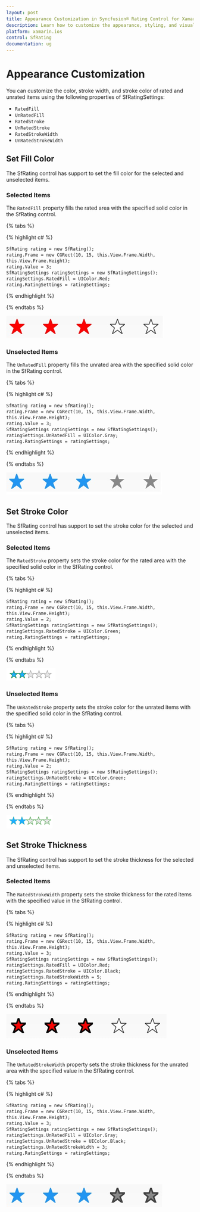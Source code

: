```yaml
---
layout: post
title: Appearance Customization in Syncfusion® Rating Control for Xamarin.iOS
description: Learn how to customize the appearance, styling, and visual properties of Rating control for Xamarin.iOS platform applications
platform: xamarin.ios
control: SfRating
documentation: ug
---
```


# Appearance Customization

You can customize the color, stroke width, and stroke color of rated and unrated items using the following properties of SfRatingSettings:

* `RatedFill`
* `UnRatedFill`
* `RatedStroke`
* `UnRatedStroke`
* `RatedStrokeWidth`
* `UnRatedStrokeWidth`

## Set Fill Color

The SfRating control has support to set the fill color for the selected and unselected items.

### Selected Items

The `RatedFill` property fills the rated area with the specified solid color in the SfRating control.

{% tabs %}

{% highlight c# %}

	SfRating rating = new SfRating();
	rating.Frame = new CGRect(10, 15, this.View.Frame.Width, this.View.Frame.Height);
	rating.Value = 3;
	SfRatingSettings ratingSettings = new SfRatingSettings();
	ratingSettings.RatedFill = UIColor.Red;
	rating.RatingSettings = ratingSettings;

{% endhighlight %}

{% endtabs %}

![Rated Item Fill Color](images/ratedFill.jpg)

### Unselected Items

The `UnRatedFill` property fills the unrated area with the specified solid color in the SfRating control.

{% tabs %}

{% highlight c# %}

	SfRating rating = new SfRating();
	rating.Frame = new CGRect(10, 15, this.View.Frame.Width, this.View.Frame.Height);
	rating.Value = 3;
	SfRatingSettings ratingSettings = new SfRatingSettings();
	ratingSettings.UnRatedFill = UIColor.Gray;
	rating.RatingSettings = ratingSettings;

{% endhighlight %}

{% endtabs %}

![Unrated Item Fill Color](images/unRatedFill.jpg)

## Set Stroke Color

The SfRating control has support to set the stroke color for the selected and unselected items.

### Selected Items

The `RatedStroke` property sets the stroke color for the rated area with the specified solid color in the SfRating control.

{% tabs %}

{% highlight c# %}

	SfRating rating = new SfRating();
	rating.Frame = new CGRect(10, 15, this.View.Frame.Width, this.View.Frame.Height);
	rating.Value = 2;
	SfRatingSettings ratingSettings = new SfRatingSettings();
	ratingSettings.RatedStroke = UIColor.Green;
	rating.RatingSettings = ratingSettings;

{% endhighlight %}

{% endtabs %}

![Rated Item Stroke Color](images/ratedstroke.png)

### Unselected Items

The `UnRatedStroke` property sets the stroke color for the unrated items with the specified solid color in the SfRating control.

{% tabs %}

{% highlight c# %}

	SfRating rating = new SfRating();
	rating.Frame = new CGRect(10, 15, this.View.Frame.Width, this.View.Frame.Height);
	rating.Value = 2;
	SfRatingSettings ratingSettings = new SfRatingSettings();
	ratingSettings.UnRatedStroke = UIColor.Green;
	rating.RatingSettings = ratingSettings;

{% endhighlight %}

{% endtabs %}

![Unrated Item Stroke Color](images/unratedstroke.png)
 
## Set Stroke Thickness

The SfRating control has support to set the stroke thickness for the selected and unselected items.

### Selected Items

The `RatedStrokeWidth` property sets the stroke thickness for the rated items with the specified value in the SfRating control.

{% tabs %}

{% highlight c# %}

	SfRating rating = new SfRating();
	rating.Frame = new CGRect(10, 15, this.View.Frame.Width, this.View.Frame.Height);
	rating.Value = 3;
	SfRatingSettings ratingSettings = new SfRatingSettings();
	ratingSettings.RatedFill = UIColor.Red;
	ratingSettings.RatedStroke = UIColor.Black;
	ratingSettings.RatedStrokeWidth = 5;
	rating.RatingSettings = ratingSettings;

{% endhighlight %}

{% endtabs %}

![Rated Item Stroke Thickness](images/ratedStrokeThickness.jpg)

### Unselected Items

The `UnRatedStrokeWidth` property sets the stroke thickness for the unrated area with the specified value in the SfRating control.

{% tabs %}

{% highlight c# %}

	SfRating rating = new SfRating();
	rating.Frame = new CGRect(10, 15, this.View.Frame.Width, this.View.Frame.Height);
	rating.Value = 3;
	SfRatingSettings ratingSettings = new SfRatingSettings();
	ratingSettings.UnRatedFill = UIColor.Gray;
	ratingSettings.UnRatedStroke = UIColor.Black;
	ratingSettings.UnRatedStrokeWidth = 3;
	rating.RatingSettings = ratingSettings;

{% endhighlight %}

{% endtabs %}

![Unrated Item Stroke Thickness](images/unRatedStrokeThickness.jpg)
